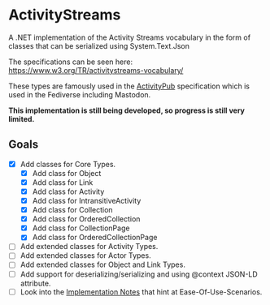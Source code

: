 # ActivityStreams
A .NET implementation of the Activity Streams vocabulary in the form of classes that can be serialized using System.Text.Json

The specifications can be seen here: https://www.w3.org/TR/activitystreams-vocabulary/

These types are famously used in the [ActivityPub](https://www.w3.org/TR/activitypub/) specification which is used in the Fediverse including Mastodon.

**This implementation is still being developed, so progress is still very limited.**

## Goals
- [x] Add classes for Core Types.
  - [x] Add class for Object
  - [x] Add class for Link
  - [x] Add class for Activity
  - [x] Add class for IntransitiveActivity
  - [x] Add class for Collection
  - [x] Add class for OrderedCollection
  - [x] Add class for CollectionPage
  - [x] Add class for OrderedCollectionPage
- [ ] Add extended classes for Activity Types.
- [ ] Add extended classes for Actor Types.
- [ ] Add extended classes for Object and Link Types.
- [ ] Add support for deserializing/serializing and using @context JSON-LD attribute.
- [ ] Look into the [Implementation Notes](https://www.w3.org/TR/activitystreams-vocabulary/#notes) that hint at Ease-Of-Use-Scenarios.
